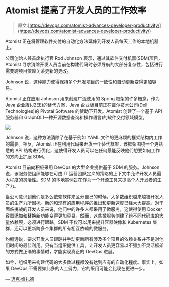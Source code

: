 # Atomist 提高了开发人员的工作效率

> 原文:[https://devops.com/atomist-advances-developer-productivity/](https://devops.com/atomist-advances-developer-productivity/)

Atomist 正在将管理软件交付的自动化方法延伸到开发人员每天工作的本地机器上。

公司创始人兼首席执行官 Rod Johnson 表示，通过其软件交付机器(SDM)项目，Atomist 寻求消除开发人员当前在构建代码时必须导航的大部分复杂性，包括进行需要跨项目依赖关系更新的更改。

Johnson 说，这种能力使得保持多个开发项目的一致性和自动更新变得更加容易。

Atomist 正在应用 Johnson 用来创建广泛使用的 Spring 框架的许多概念，作为 Java 企业版(J2EE)的替代方案，Java 企业版目前正在戴尔技术公司(Dell Technologies)的 Pivotal Software 的赞助下开发。Atomist 创建了一个基于 API 服务器和 GraphQL(一种开源数据查询和操作语言)的软件交付领域模型。

![](../Images/82cbfcec201ff9c1515731e645940d2f.png)

Johnson 说，这种方法消除了在基于例如 YAML 文件的更麻烦的框架结构内工作的需要。相反，Atomist 正在利用代码来开发一个替代框架，该框架围绕一个更熟悉的 API 结构进行优化，这使得开发人员可以在任何最能反映他们想要如何工作的方向上扩展 SDM。

Atomist 目前向积极采用 DevOps 的大型企业提供基于 SDM 的服务。Johnson 说，该服务使组织能够在可由 IT 运营团队定义的策略的上下文中允许开发人员最大程度的灵活性。SDM 的本地实例旨在作为一个开源工具来提高个人开发者的生产力。

当公司意识到他们是多么依赖软件来区分自己的时候，大多数组织越来越被开发人员的生产力所困扰。新的和现有的应用程序的推出和更新速度已经大大提高。对于面临挑战的开发人员来说，他们中的许多人都采用了微服务，这使得使用 Docker 容器添加和替换新功能变得更加容易。然而，这些微服务创建了跨不同代码库的大量依赖项，必须进行跟踪。SDM 不仅可以用来提升容器映像和 Kubernetes 集群，还可以更新跨多个集群的所有相互依赖的微服务。

约翰逊说，要求开发人员跟踪并手动更新所有涉及多个项目的依赖关系并不是对他们时间的最佳利用。只有当组织提供工具，让开发人员更容易以不强加不灵活框架的方式做正确的事情时，才能实现真正的 DevOps 进展。

如今，组织用来构建代码的大多数过程都没有达到应有的自动化程度。事实上，如果 DevOps 不需要如此多的人工努力，它的采用可能会比现在更进一步。

— [迈克·维扎德](https://devops.com/author/mike-vizard/)